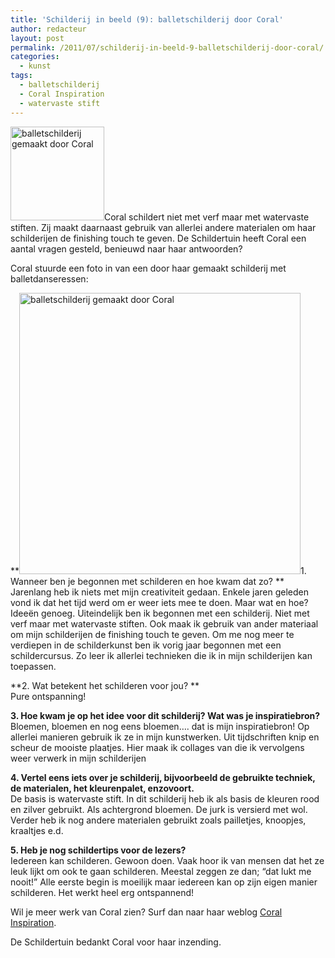 ```yaml
---
title: 'Schilderij in beeld (9): balletschilderij door Coral'
author: redacteur
layout: post
permalink: /2011/07/schilderij-in-beeld-9-balletschilderij-door-coral/
categories:
  - kunst
tags:
  - balletschilderij
  - Coral Inspiration
  - watervaste stift
---
```

<img class="alignleft size-thumbnail wp-image-2053" title="balletschilderij gemaakt door Coral " src="/wordpress/wp-content/uploads/2011/06/schilderij-van-Coral-150x150.jpg" alt="balletschilderij gemaakt door Coral" width="150" height="150" />Coral schildert niet met verf maar met watervaste stiften. Zij maakt daarnaast gebruik van allerlei andere materialen om haar schilderijen de finishing touch te geven. De Schildertuin heeft Coral een aantal vragen gesteld, benieuwd naar haar antwoorden?<!--more Lees het interview met Coral->-->

Coral stuurde een foto in van een door haar gemaakt schilderij met balletdanseressen:

**<img class="aligncenter size-full wp-image-2053" title="balletschilderij gemaakt door Coral " src="/wordpress/wp-content/uploads/2011/06/schilderij-van-Coral.jpg" alt="balletschilderij gemaakt door Coral" width="450" height="450" />1. Wanneer ben je begonnen met schilderen en hoe kwam dat zo? **  
Jarenlang heb ik niets met mijn creativiteit gedaan. Enkele jaren geleden vond ik dat het tijd werd om er weer iets mee te doen. Maar wat en hoe? Ideeën genoeg. Uiteindelijk ben ik begonnen met een schilderij. Niet met verf maar met watervaste stiften. Ook maak ik gebruik van ander materiaal om mijn schilderijen de finishing touch te geven. Om me nog meer te verdiepen in de schilderkunst ben ik vorig jaar begonnen met een schildercursus. Zo leer ik allerlei technieken die ik in mijn schilderijen kan toepassen.

**2. Wat betekent het schilderen voor jou? **  
Pure ontspanning!

**3. Hoe kwam je op het idee voor dit schilderij? Wat was je inspiratiebron?**  
Bloemen, bloemen en nog eens bloemen&#8230;. dat is mijn inspiratiebron! Op allerlei manieren gebruik ik ze in mijn kunstwerken. Uit tijdschriften knip en scheur de mooiste plaatjes. Hier maak ik collages van die ik vervolgens weer verwerk in mijn schilderijen

**4. Vertel eens iets over je schilderij, bijvoorbeeld de gebruikte techniek, de materialen, het kleurenpalet, enzovoort.**  
De basis is watervaste stift. In dit schilderij heb ik als basis de kleuren rood en zilver gebruikt. Als achtergrond bloemen. De jurk is versierd met wol. Verder heb ik nog andere materialen gebruikt zoals pailletjes, knoopjes, kraaltjes e.d.

**5. Heb je nog schildertips voor de lezers?**  
Iedereen kan schilderen. Gewoon doen. Vaak hoor ik van mensen dat het ze leuk lijkt om ook te gaan schilderen. Meestal zeggen ze dan; &#8220;dat lukt me nooit!&#8221; Alle eerste begin is moeilijk maar iedereen kan op zijn eigen manier schilderen. Het werkt heel erg ontspannend!

Wil je meer werk van Coral zien? Surf dan naar haar weblog <a title="bekijk het werk van Coral" href="http://coralinspiration.blogspot.com/" target="_blank">Coral Inspiration</a>.

De Schildertuin bedankt Coral voor haar inzending.
